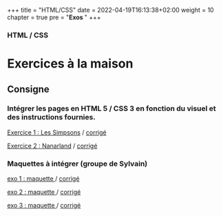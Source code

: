 +++
title = "HTML/CSS"
date = 2022-04-19T16:13:38+02:00
weight = 10
chapter = true
pre = "<b>Exos </b>"
+++

### HTML / CSS

# Exercices à la maison

## Consigne

### Intégrer les pages en HTML 5 / CSS 3 en fonction du visuel et des instructions fournies.

[Exercice 1 : Les Simpsons](/exos-html-css/simpsons-enonce.zip) / [corrigé](/exos-html-css/simpsons-correction.zip)

[Exercice 2 : Nanarland](/exos-html-css/nanarland-enonce.zip) / [corrigé](/exos-html-css/nanarland-correction.zip)

### Maquettes à intégrer (groupe de Sylvain)

[ exo 1 : maquette ](/exos-html-css/exo1.PNG) / [ corrigé ](/exos-html-css/exo-1-correction.zip)

[ exo 2 : maquette ](/exos-html-css/exo2.png) / [ corrigé ](/exos-html-css/exo-2-correction.zip)

[ exo 3 : maquette ](/exos-html-css/exo3.PNG) / [ corrigé ](/exos-html-css/exo-3-correction.zip)

<!--
## Correction 

Vous pouvez me demander le corrigé par mail mais uniquement en échange de votre travail. (Envoyez-moi ce que vous avez fait même si vous n'avez pas réussi à terminer.)
-->